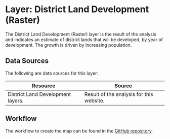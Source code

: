 # Layer: District Land Development (Raster)

The District Land Development (Raster) layer is the result of the analysis and
indicates an estimate of district lands that will be developed, by year of development.
The growth is driven by increasing population.

## Data Sources

The following are data sources for this layer:

| **Resource** | **Source** |
| -- | -- |
| District Land Development layers. | Result of the analysis for this website.  |

## Workflow

The workflow to create the map can be found in the [GitHub repository](https://github.com/OpenWaterFoundation/owf-infomapper-poudre/tree/master/workflow/BaselineScenario/13-LandDevelopment).
